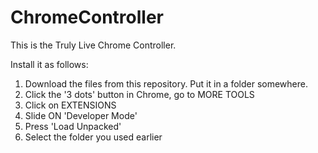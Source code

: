 # ChromeController

This is the Truly Live Chrome Controller.

Install it as follows:

1. Download the files from this repository. Put it in a folder somewhere.
2. Click the '3 dots' button in Chrome, go to MORE TOOLS
3. Click on EXTENSIONS
4. Slide ON 'Developer Mode'
5. Press 'Load Unpacked'
6. Select the folder you used earlier
